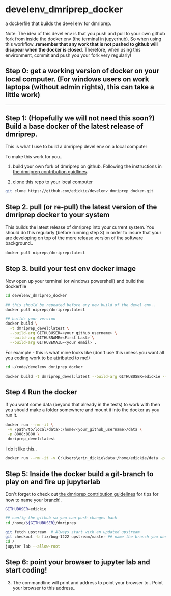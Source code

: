 # develenv_dmriprep_docker
a dockerfile that builds the devel env for dmriprep.

Note: The idea of this devel env is that you push and pull to your own github fork from inside the docker env (the terminal in jupyerhub). So when using this workflow..**remember that any work that is not pushed to github will disapear when the docker is closed**. Therefore, when using this environment, commit and push you your fork very regularly!

## Step 0: get a working version of docker on your local computer. (For windows users on work laptops (without admin rights), this can take a little work)

---

## Step 1: (Hopefully we will not need this soon?) Build a base docker of the latest release of dmriprep.

This is what I use to build a dmriprep devel env on a local computer

To make this work for you..

1. build your own fork of dmriprep on github. Following the instructions in [the dmriprep contribution guidlines](.https://github.com/nipreps/dmriprep/blob/master/CONTRIBUTING.md).


2. clone this repo to your local computer

```sh
git clone https://github.com/edickie/develenv_dmriprep_docker.git
```

## Step 2. pull (or re-pull) the latest version of the dmriprep docker to your system

This builds the latest release of dmriprep into your current system. You should do this regularly (before running step 3) in order to insure that your are developing on top of the more release version of the software background..

```sh
docker pull nipreps/dmriprep:latest
```

## Step 3. build your test env docker image

Now open up your terminal (or windows powershell) and build the dockerfile

```sh
cd develenv_dmriprep_docker

## this should be repeated before any new build of the devel env..
docker pull nipreps/dmriprep:latest

## builds your version
docker build \
  -t dmriprep_devel:latest \
  --build-arg GITHUBUSER=<your_github_username> \
  --build-arg GITHUBNAME=<First Last> \
  --build-arg GITHUBEMAIL=<your email> .
```

For example - this is what mine looks like (don't use this unless you want all you coding work to be attributed to me!)

```sh
cd ~/code/develenv_dmriprep_docker

docker build -t dmriprep_devel:latest --build-arg GITHUBUSER=edickie --build-arg GITHUBNAME="Erin Dickie" --build-arg GITHUBEMAIL="erin.w.dickie@gmail.com" .
```

## Step 4 Run the docker

If you want some data (beyond that already in the tests) to work with then you should make a folder somewhere and mount it into the docker as you run it.


```sh
docker run --rm -it \
 -v /path/to/local/data>:/home/<your_github_username>/data \
 -p 8888:8888 \
 dmriprep_devel:latest

```

I do it like this..

```sh
docker run --rm -it -v C:\Users\erin_dickie\data:/home/edickie/data -p 8888:8888 dmriprep_devel:latest
```

## Step 5: Inside the docker build a git-branch to play on and fire up jupyterlab

Don't forget to check out [the dmriprep contribution guidelines](.https://github.com/nipreps/dmriprep/blob/master/CONTRIBUTING.md) for tips for how to name your branch!.

```sh
GITHUBUSER=edickie

## config the github so you can push changes back
cd /home/${GITHUBUSER}/dmriprep

git fetch upstream  # Always start with an updated upstream
git checkout -b fix/bug-1222 upstream/master ## name the branch you want to be on
cd /
jupyter lab --allow-root
```

## Step 6: point your browser to jupyter lab and start coding!

3. The commandline will print and address to point your browser to.. Point your browser to this address..
